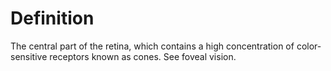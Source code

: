 # Definition

The central part of the retina, which contains a high concentration of
color-sensitive receptors known as cones. See foveal vision.
